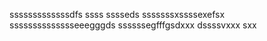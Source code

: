 sssssssssssssdfs
ssss
sssseds
sssssssxssssexefsx
sssssssssssssseeegggds
ssssssegfffgsdxxx
dssssvxxx
sxx
